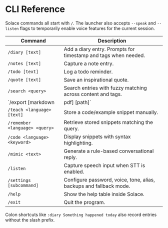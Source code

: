 # CLI Reference

Solace commands all start with `/`. The launcher also accepts `--speak` and `--listen` flags to temporarily enable voice features for the current session.

| Command | Description |
| ------- | ----------- |
| `/diary [text]` | Add a diary entry. Prompts for timestamp and tags when needed. |
| `/notes [text]` | Capture a note entry. |
| `/todo [text]` | Log a todo reminder. |
| `/quote [text]` | Save an inspirational quote. |
| `/search <query>` | Search entries with fuzzy matching across content and tags. |
| `/export [markdown|pdf] [path]` | Export all entries to Markdown or PDF. |
| `/teach <language> [text]` | Store a code/example snippet manually. |
| `/remember <language> <query>` | Retrieve stored snippets matching the query. |
| `/code <language> <keyword>` | Display snippets with syntax highlighting. |
| `/mimic <text>` | Generate a rule-based conversational reply. |
| `/listen` | Capture speech input when STT is enabled. |
| `/settings [subcommand]` | Configure password, voice, tone, alias, backups and fallback mode. |
| `/help` | Show the help table inside Solace. |
| `/exit` | Quit the program. |

Colon shortcuts like `:diary Something happened today` also record entries without the slash prefix.
